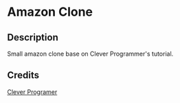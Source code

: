 # Amazon Clone

## Description

Small amazon clone base on Clever Programmer's tutorial.

## Credits

[Clever Programer](https://youtu.be/RDV3Z1KCBvo)
